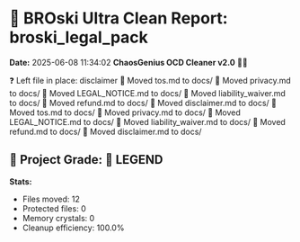 # 🧹 BROski Ultra Clean Report: broski_legal_pack
**Date:** 2025-06-08 11:34:02
**ChaosGenius OCD Cleaner v2.0** 🧠💜

❓ Left file in place: disclaimer
📁 Moved tos.md to docs/
📁 Moved privacy.md to docs/
📁 Moved LEGAL_NOTICE.md to docs/
📁 Moved liability_waiver.md to docs/
📁 Moved refund.md to docs/
📁 Moved disclaimer.md to docs/
📁 Moved tos.md to docs/
📁 Moved privacy.md to docs/
📁 Moved LEGAL_NOTICE.md to docs/
📁 Moved liability_waiver.md to docs/
📁 Moved refund.md to docs/
📁 Moved disclaimer.md to docs/

## 🧠 Project Grade: 💯 LEGEND
**Stats:**
- Files moved: 12
- Protected files: 0
- Memory crystals: 0
- Cleanup efficiency: 100.0%